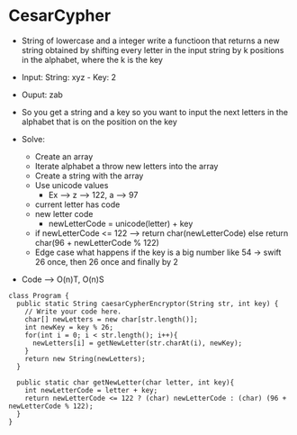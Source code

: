 # CesarCypher
* String of lowercase and a integer write a functioon that returns a new string obtained by shifting every letter in the input string by k positions in the alphabet, where the k is the key
* Input: String: xyz - Key: 2
* Ouput: zab
* So you get a string and a key so you want to input the next letters in the alphabet that is on the position on the key

* Solve:
    * Create an array
    * Iterate alphabet a throw new letters into the array
    * Create a string with the array
    * Use unicode values 
        * Ex --> z --> 122, a --> 97
    * current letter has code
    * new letter code
        * newLetterCode = unicode(letter) + key
    * if newLetterCode <= 122 --> return char(newLetterCode) else return char(96 + newLetterCode % 122)
    * Edge case what happens if the key is a big number like 54 -> swift 26 once, then 26 once and finally by 2

* Code --> O(n)T, O(n)S
```
class Program {
  public static String caesarCypherEncryptor(String str, int key) {
    // Write your code here.
    char[] newLetters = new char[str.length()];
    int newKey = key % 26;
    for(int i = 0; i < str.length(); i++){
      newLetters[i] = getNewLetter(str.charAt(i), newKey);
    }
    return new String(newLetters);
  }

  public static char getNewLetter(char letter, int key){
    int newLetterCode = letter + key;
    return newLetterCode <= 122 ? (char) newLetterCode : (char) (96 + newLetterCode % 122);
  }
}
```